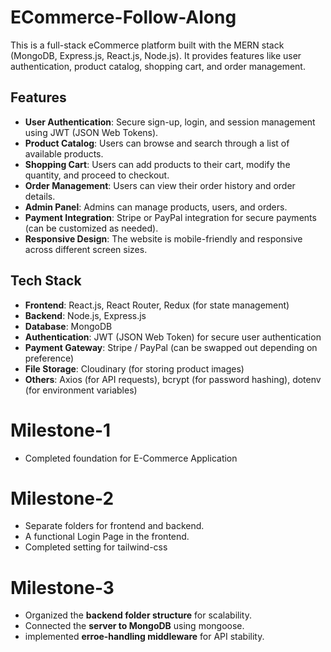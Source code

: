 # ECommerce-Follow-Along

This is a full-stack eCommerce platform built with the MERN stack (MongoDB, Express.js, React.js, Node.js). It provides features like user authentication, product catalog, shopping cart, and order management.

## Features

- **User Authentication**: Secure sign-up, login, and session management using JWT (JSON Web Tokens).
- **Product Catalog**: Users can browse and search through a list of available products.
- **Shopping Cart**: Users can add products to their cart, modify the quantity, and proceed to checkout.
- **Order Management**: Users can view their order history and order details.
- **Admin Panel**: Admins can manage products, users, and orders.
- **Payment Integration**: Stripe or PayPal integration for secure payments (can be customized as needed).
- **Responsive Design**: The website is mobile-friendly and responsive across different screen sizes.

## Tech Stack

- **Frontend**: React.js, React Router, Redux (for state management)
- **Backend**: Node.js, Express.js
- **Database**: MongoDB
- **Authentication**: JWT (JSON Web Token) for secure user authentication
- **Payment Gateway**: Stripe / PayPal (can be swapped out depending on preference)
- **File Storage**: Cloudinary (for storing product images)
- **Others**: Axios (for API requests), bcrypt (for password hashing), dotenv (for environment variables)



# Milestone-1

* Completed foundation for E-Commerce Application

# Milestone-2

* Separate folders for frontend and backend.
* A functional Login Page in the frontend.
* Completed setting for tailwind-css

# Milestone-3

* Organized the **backend folder structure** for scalability.
* Connected the **server to MongoDB** using mongoose.
* implemented **erroe-handling middleware** for API stability.


